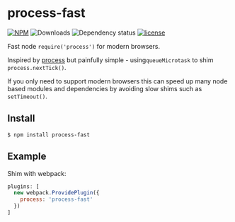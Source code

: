 # process-fast

[![NPM](https://img.shields.io/npm/v/process-fast.svg?style=for-the-badge)](https://npm.im/process-fast)
![Downloads](https://img.shields.io/npm/dt/process-fast.svg?style=for-the-badge)
![Dependency status](https://img.shields.io/librariesio/release/npm/process-fast?style=for-the-badge)
[![license](https://img.shields.io/:license-MIT-blue.svg?style=for-the-badge)](https://mvr.mit-license.org)

Fast node `require('process')` for modern browsers.

Inspired by [process](https://npm.im/process) but painfully simple - using`queueMicrotask` to shim `process.nextTick()`.

If you only need to support modern browsers this can speed up many node based modules and dependencies by avoiding slow shims such as `setTimeout()`.


## Install

```shell
$ npm install process-fast
```

## Example
Shim with webpack:

```js
plugins: [
  new webpack.ProvidePlugin({
    process: 'process-fast'
  })
]
```
